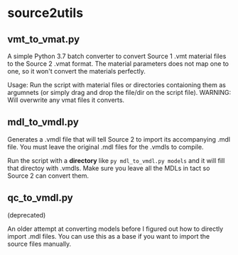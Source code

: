 # source2utils

## vmt_to_vmat.py

A simple Python 3.7 batch converter to convert Source 1 .vmt material files to the Source 2 .vmat format.
The material parameters does not map one to one, so it won't convert the materials perfectly. 

Usage: Run the script with material files or directories contaioning them as argumnets (or simply drag and drop the file/dir on the script file). WARNING: Will overwrite any vmat files it converts.

## mdl_to_vmdl.py

Generates a .vmdl file that will tell Source 2 to import its accompanying .mdl file.
You must leave the original .mdl files for the .vmdls to compile.

Run the script with a __directory__ like `py mdl_to_vmdl.py models` and it will fill that directoy with .vmdls. Make sure you leave all the MDLs in tact so Source 2 can convert them.

## qc_to_vmdl.py

(deprecated)

An older attempt at converting models before I figured out how to directly import .mdl files.
You can use this as a base if you want to import the source files manually.
